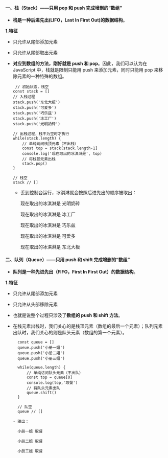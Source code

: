#### 一、栈（Stack）——只用 pop 和 push 完成增删的“数组” ####

- **栈是一种后进先出(LIFO，Last In First Out)的数据结构**。

**1.特征**

  - 只允许从尾部添加元素
  
  - 只允许从尾部取出元素

  - **对应到数组的方法，刚好就是 push 和 pop**。因此，我们可以认为在 JavaScript 中，栈就是限制只能用 push 来添加元素，同时只能用 pop 来移除元素的一种特殊的数组。

		 // 初始状态，栈空
		const stack = []  
		// 入栈过程
		stack.push('东北大板')
		stack.push('可爱多')
		stack.push('巧乐兹')
		stack.push('冰工厂')
		stack.push('光明奶砖')
		
		// 出栈过程，栈不为空时才执行
		while(stack.length) {
		    // 单纯访问栈顶元素（不出栈）
		    const top = stack[stack.length-1]
		    console.log('现在取出的冰淇淋是', top)  
		    // 将栈顶元素出栈
		    stack.pop()
		}
		
		// 栈空
		stack // []

     - 丢到控制台运行，冰淇淋就会按照后进先出的顺序被取出：

         现在取出的冰淇淋是 光明奶砖

		 现在取出的冰淇淋是 冰工厂
		
		 现在取出的冰淇淋是 巧乐兹
		
		 现在取出的冰淇淋是 可爱多
		
		 现在取出的冰淇淋是 东北大板

#### 二、队列（Queue）——只用 push 和 shift 完成增删的“数组” ####

- **队列是一种先进先出（FIFO，First In First Out）的数据结构**。

**1.特征**

  - 只允许从尾部添加元素

  - 只允许从头部移除元素

- 也就是说整个过程只涉及了**数组的 push 和 shift 方法**。

- 在栈元素出栈时，我们关心的是栈顶元素（数组的最后一个元素）；队列元素出队时，我们关心的则是队头元素（数组的第一个元素）。

		const queue = []  
		queue.push('小册一姐')
		queue.push('小册二姐')
		queue.push('小册三姐')  
		  
		while(queue.length) {
		    // 单纯访问队头元素（不出队）
		    const top = queue[0]
		    console.log(top,'取餐')
		    // 将队头元素出队
		    queue.shift()
		}
		
		// 队空
		queue // []

      - 输出：

        小册一姐 取餐

		小册二姐 取餐
		
		小册三姐 取餐

